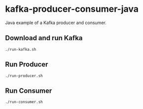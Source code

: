 # kafka-producer-consumer-java

Java example of a Kafka producer and consumer.

## Download and run Kafka
```
./run-kafka.sh
```

## Run Producer
```
./run-producer.sh
```

## Run Consumer
```
./run-consumer.sh
```
